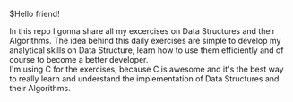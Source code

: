 $Hello friend! <br>

In this repo I gonna share all my excercises on Data Structures and their Algorithms.
The idea behind this daily exercises are simple to develop my analytical skills on Data Structure, learn how to use them efficiently and of course to become a better developer.
<br>
I'm using C for the exercises, because C is awesome and it's the best way to really learn and understand the implementation of Data Structures and their Algorithms. 
